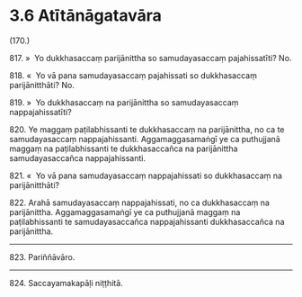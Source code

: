 # 3.6 Atītānāgatavāra

(170.)

817\. »  Yo dukkhasaccaṃ parijānittha so samudayasaccaṃ pajahissatīti? No.

818\. «  Yo vā pana samudayasaccaṃ pajahissati so dukkhasaccaṃ parijānitthāti? No.

819\. »  Yo dukkhasaccaṃ na parijānittha so samudayasaccaṃ nappajahissatīti?

820\. Ye maggaṃ paṭilabhissanti te dukkhasaccaṃ na parijānittha, no ca te samudayasaccaṃ nappajahissanti. Aggamaggasamaṅgī ye ca puthujjanā maggaṃ na paṭilabhissanti te dukkhasaccañca na parijānittha samudayasaccañca nappajahissanti.

821\. «  Yo vā pana samudayasaccaṃ nappajahissati so dukkhasaccaṃ na parijānitthāti?

822\. Arahā samudayasaccaṃ nappajahissati, no ca dukkhasaccaṃ na parijānittha. Aggamaggasamaṅgī ye ca puthujjanā maggaṃ na paṭilabhissanti te samudayasaccañca nappajahissanti dukkhasaccañca na parijānittha.

---

823\. Pariññāvāro.

---

824\. Saccayamakapāḷi niṭṭhitā.

